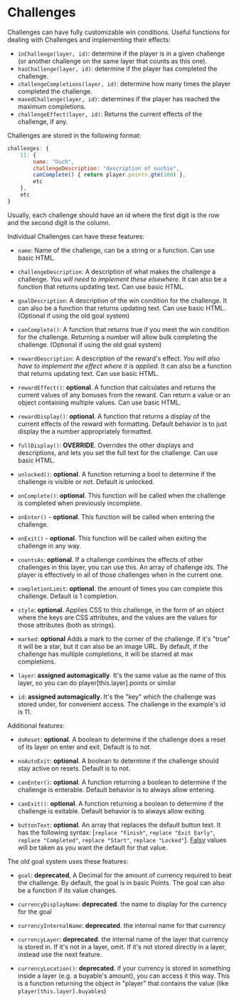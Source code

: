 # Challenges

Challenges can have fully customizable win conditions. Useful functions for dealing with Challenges and implementing their effects:

- `inChallenge(layer, id)`: determine if the player is in a given challenge (or another challenge on the same layer that counts as this one).
- `hasChallenge(layer, id)`: determine if the player has completed the challenge.
- `challengeCompletions(layer, id)`: determine how many times the player completed the challenge.
- `maxedChallenge(layer, id)`: determines if the player has reached the maximum completions.
- `challengeEffect(layer, id)`: Returns the current effects of the challenge, if any.

Challenges are stored in the following format:

```js
challenges: {
    11: {
        name: "Ouch",
        challengeDescription: "description of ouchie",
        canComplete() { return player.points.gte(100) },
        etc
    },
    etc
}
```

Usually, each challenge should have an id where the first digit is the row and the second digit is the column.

Individual Challenges can have these features:

- `name`: Name of the challenge, can be a string or a function. Can use basic HTML.

- `challengeDescription`: A description of what makes the challenge a challenge. *You will need to implement these elsewhere.* It can also be a function that returns updating text. Can use basic HTML.

- `goalDescription`: A description of the win condition for the challenge. It can also be a function that returns updating text.
    Can use basic HTML. (Optional if using the old goal system)

- `canComplete()`: A function that returns true if you meet the win condition for the challenge. Returning a number will allow bulk completing the challenge.
    (Optional if using the old goal system)

- `rewardDescription`: A description of the reward's effect. *You will also have to implement the effect where it is applied.* It can also be a function that returns updating text. Can use basic HTML.

- `rewardEffect()`: **optional**. A function that calculates and returns the current values of any bonuses from the reward. Can return a value or an object containing multiple values. Can use basic HTML.

- `rewardDisplay()`: **optional**. A function that returns a display of the current effects of the reward with formatting. Default behavior is to just display the a number appropriately formatted.

- `fullDisplay()`: **OVERRIDE**. Overrides the other displays and descriptions, and lets you set the full text for the challenge. Can use basic HTML.

- `unlocked()`: **optional**. A function returning a bool to determine if the challenge is visible or not. Default is unlocked.

- `onComplete()`: **optional**. This function will be called when the challenge is completed when previously incomplete.

- `onEnter()` - **optional**. This function will be called when entering the challenge.

- `onExit()` - **optional**. This function will be called when exiting the challenge in any way.

- `countsAs`: **optional**. If a challenge combines the effects of other challenges in this layer, you can use this. An array of challenge ids. The player is effectively in all of those challenges when in the current one.

- `completionLimit`: **optional**. the amount of times you can complete this challenge. Default is 1 completion.

- `style`: **optional**. Applies CSS to this challenge, in the form of an object where the keys are CSS attributes, and the values are the values for those attributes (both as strings).

- `marked`: **optional** Adds a mark to the corner of the challenge. If it's "true" it will be a star, but it can also be an image URL. By default, if the challenge has multiple completions, it will be starred at max completions.

- `layer`: **assigned automagically**. It's the same value as the name of this layer, so you can do player[this.layer].points or similar

- `id`: **assigned automagically**. It's the "key" which the challenge was stored under, for convenient access. The challenge in the example's id is 11.

Additional features:

- `doReset`: **optional**. A boolean to determine if the challenge does a reset of its layer on enter and exit. Default is to not.

- `noAutoExit`: **optional**. A boolean to determine if the challenge should stay active on resets. Default is to not.

- `canEnter()`: **optional**. A function returning a boolean to determine if the challenge is enterable. Default behavior is to always allow entering.

- `canExit()`: **optional**. A function returning a boolean to determine if the challenge is exitable. Default behavior is to always allow exiting.

- `buttonText`: **optional**. An array that replaces the default button text. It has the following syntax: [`replace "Finish"`, `replace "Exit Early"`, `replace "Completed"`, `replace "Start"`, `replace "Locked"`]. [Falsy](https://developer.mozilla.org/en-US/docs/Glossary/Falsy) values will be taken as you want the default for that value.

The old goal system uses these features:

- `goal`: **deprecated**, A Decimal for the amount of currency required to beat the challenge. By default, the goal is in basic Points. The goal can also be a function if its value changes.

- `currencyDisplayName`: **deprecated**. the name to display for the currency for the goal

- `currencyInternalName`: **deprecated**. the internal name for that currency

- `currencyLayer`: **deprecated**. the internal name of the layer that currency is stored in. If it's not in a layer, omit. If it's not stored directly in a layer, instead use the next feature.

- `currencyLocation()`: **deprecated**. if your currency is stored in something inside a layer (e.g. a buyable's amount), you can access it this way. This is a function returning the object in "player" that contains the value (like `player[this.layer].buyables`)
